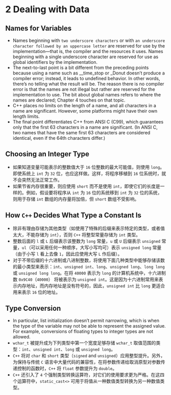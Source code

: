 # 2 Dealing with Data

## Names for Variables 

* Names beginning with `two underscore characters` or with `an underscore character followed by an uppercase letter` are reserved for use by the implementation—that is, the compiler and the resources it uses. Names beginning with a single underscore character are reserved for use as global identifiers by the implementation.
* The next-to-last point is a bit different from the preceding points because using a name such as \_\_time\_stop or \_Donut doesn’t produce a compiler error; instead, it leads to undefined behavior. In other words, there’s no telling what the result will be. The reason there is no compiler error is that the names are not illegal but rather are reserved for the implementation to use. The bit about global names refers to where the names are declared; Chapter 4 touches on that topic.
* C++ places no limits on the length of a name, and all characters in a name are significant. However, some platforms might have their own length limits.
* The final point differentiates C++ from ANSI C \(C99\), which guarantees only that the first 63 characters in a name are significant. \(In ANSI C, two names that have the same first 63 characters are considered identical, even if the 64th characters differ.\)

## Choosing an Integer Type

* 如果知道变量可能表示的整数值大于 `16` 位整数的最大可能值，则使用 `long`。即使系统上 `int` 为 `32` 位，也应这样做。这样，将程序移植到 `16` 位系统时，就不会突然无法正常工作。
* 如果节省内存很重要，则应使用 `short` 而不是使用 `int`，即使它们的长度是一样的。例如，假设要将程序从 `int` 为 `16` 位的系统移到 `int` 为 `32` 位的系统，则用于存储 `int` 数组的内存量将加倍，但 `short` 数组不受影响。

## How `C++` Decides What Type a Constant Is

* 除非有理由存储为其他类型（如使用了特殊的后缀来表示特定的类型，或者值太大，不能存储为 `int`），否则 `C++` 将整型常量存储为 `int` 类型。
* 整数后面的 `l` 或 `L` 后缀表示该整数为 `long` 常量，`u` 或 `U` 后缀表示 `unsigned` 常量，`ul`（可以采用任何一种顺序，大写小写均可）表示 `unsigned long` 常量（由于小写 `l` 看上去像 `1`，因此应使用大写 `L` 作后缀）。
* 对于不带后缀的十六进制或八进制整数，将使用下面几种类型中能够存储该数的最小类型来表示：`int`、`unsigned int`、`long`、`unsigned long`、`long long`或 `unsigned long long`。在将 `40000` 表示为 `long` 的计算机系统中，十六进制数 `0x9C40`（`40000`） 将被表示为 `unsigned int`。这是因为十六进制常用来表示内存地址，而内存地址是没有符号的，因此，`unsigned int` 比 `long` 更适合用来表示 `16` 位的地址。

## Type Conversion

* In particular, list initialization doesn’t permit narrowing, which is when the type of the variable may not be able to represent the assigned value. For example, conversions of floating types to integer types are not allowed. 
* `wchar_t` 被提升成为下列类型中第一个宽度足够存储 `wchar_t` 取值范围的类型：`int`、`unsigned int`、`long` 或 `unsigned long`。
* `C++` 将对 `char` 和 `short` 类型（`signed` and `unsigned`）应用整型提升。另外，为保持与传统 `C` 语言中大量代码的兼容性，在将参数传递给取消原型对参数传递控制的函数时，`C++` 将 `float` 参数提升为 `double`。
* `C++` 还引入了 `4` 个强制类型转换运算符，对它们的使用要求更为严格。在这四个运算符中，`static_cast<>` 可用于将值从一种数值类型转换为另一种数值类型。



